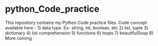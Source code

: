 # python_Code_practice
This repository contains my Python Code practice files. 
Code concept available here - 1) data type. Ex- string, int, boolean, etc
                              2) list, tuple
                              3) dictionary
                              4) list comprehension
                              5) functions
                              6) loops
                              7) beautifulSoup
                              8) More coming
